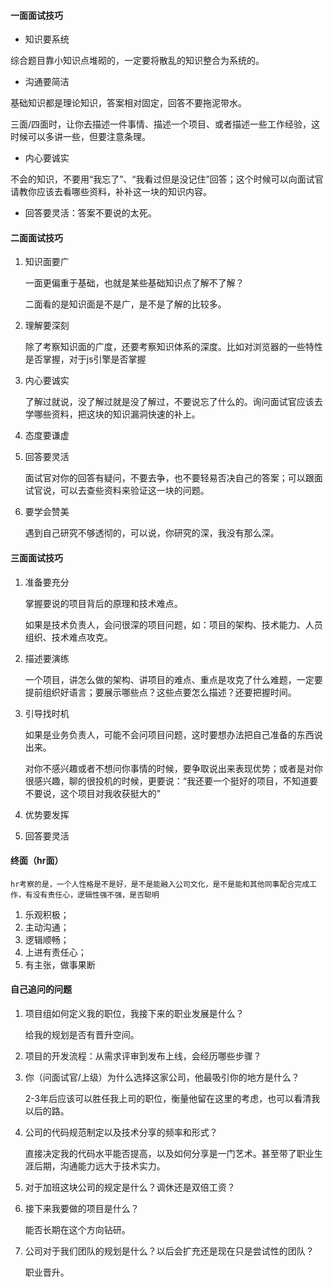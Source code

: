 
#### 一面面试技巧

- 知识要系统

综合题目靠小知识点堆砌的，一定要将散乱的知识整合为系统的。

- 沟通要简洁

基础知识都是理论知识，答案相对固定，回答不要拖泥带水。

三面/四面时，让你去描述一件事情、描述一个项目、或者描述一些工作经验，这时候可以多讲一些，但要注意条理。

- 内心要诚实

不会的知识，不要用“我忘了”、“我看过但是没记住”回答；这个时候可以向面试官请教你应该去看哪些资料，补补这一块的知识内容。

- 回答要灵活：答案不要说的太死。

#### 二面面试技巧

1. 知识面要广

    一面更偏重于基础，也就是某些基础知识点了解不了解？

    二面看的是知识面是不是广，是不是了解的比较多。

2. 理解要深刻

    除了考察知识面的广度，还要考察知识体系的深度。比如对浏览器的一些特性是否掌握，对于js引擎是否掌握

3. 内心要诚实

    了解过就说，没了解过就是没了解过，不要说忘了什么的。询问面试官应该去学哪些资料，把这块的知识漏洞快速的补上。

4. 态度要谦虚

5. 回答要灵活

    面试官对你的回答有疑问，不要去争，也不要轻易否决自己的答案；可以跟面试官说，可以去查些资料来验证这一块的问题。

6. 要学会赞美

    遇到自己研究不够透彻的，可以说，你研究的深，我没有那么深。

#### **三面面试技巧**

1. 准备要充分

    掌握要说的项目背后的原理和技术难点。

    如果是技术负责人，会问很深的项目问题，如：项目的架构、技术能力、人员组织、技术难点攻克。

2. 描述要演练

    一个项目，讲怎么做的架构、讲项目的难点、重点是攻克了什么难题，一定要提前组织好语言；要展示哪些点？这些点要怎么描述？还要把握时间。

3. 引导找时机

    如果是业务负责人，可能不会问项目问题，这时要想办法把自己准备的东西说出来。

    对你不感兴趣或者不想问你事情的时候，要争取说出来表现优势；或者是对你很感兴趣，聊的很投机的时候，更要说：“我还要一个挺好的项目，不知道要不要说，这个项目对我收获挺大的”

4. 优势要发挥

5. 回答要灵活

#### 终面（hr面）

    hr考察的是，一个人性格是不是好，是不是能融入公司文化，是不是能和其他同事配合完成工作，有没有责任心，逻辑性强不强，是否聪明

1. 乐观积极；
2. 主动沟通；
3. 逻辑顺畅；
4. 上进有责任心；
5. 有主张，做事果断

#### 自己追问的问题

1. 项目组如何定义我的职位，我接下来的职业发展是什么？

    给我的规划是否有晋升空间。

2. 项目的开发流程：从需求评审到发布上线，会经历哪些步骤？

3. 你（问面试官/上级）为什么选择这家公司，他最吸引你的地方是什么？

    2-3年后应该可以胜任我上司的职位，衡量他留在这里的考虑，也可以看清我以后的路。

4. 公司的代码规范制定以及技术分享的频率和形式？

    直接决定我的代码水平能否提高，以及如何分享是一门艺术。甚至带了职业生涯后期，沟通能力远大于技术实力。

5. 对于加班这块公司的规定是什么？调休还是双倍工资？

6. 接下来我要做的项目是什么？

    能否长期在这个方向钻研。

7. 公司对于我们团队的规划是什么？以后会扩充还是现在只是尝试性的团队？

    职业晋升。